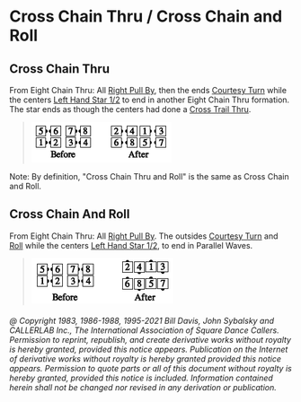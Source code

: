 
# Cross Chain Thru / Cross Chain and Roll

## Cross Chain Thru

From Eight Chain Thru: All [Right Pull By](../b1/pull_by.md), then the ends
[Courtesy Turn](../b1/courtesy_turn.md) while the centers [Left Hand Star 1/2](../b1/star.md) to
end in another Eight Chain Thru formation. The star ends
as though the centers had done a [Cross Trail Thru](../a1/cross_trail_thru.md).

> 
> ![alt](cross_chain_thru.png)
> 

Note: By definition, "Cross Chain Thru and Roll" is the
same as Cross Chain and Roll.

## Cross Chain And Roll

From Eight Chain Thru: All [Right Pull By](../b1/pull_by.md). The outsides
[Courtesy Turn](../b1/courtesy_turn.md) and
[Roll](../plus/anything_and_roll.md) while the centers
[Left Hand Star 1/2](../b1/star.md), to end in Parallel Waves.

>
> ![alt](cross_chain_and_roll.png)
>

###### @ Copyright 1983, 1986-1988, 1995-2021 Bill Davis, John Sybalsky and CALLERLAB Inc., The International Association of Square Dance Callers. Permission to reprint, republish, and create derivative works without royalty is hereby granted, provided this notice appears. Publication on the Internet of derivative works without royalty is hereby granted provided this notice appears. Permission to quote parts or all of this document without royalty is hereby granted, provided this notice is included. Information contained herein shall not be changed nor revised in any derivation or publication.
